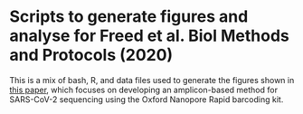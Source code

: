 # Scripts to generate figures and analyse for Freed et al. Biol Methods and Protocols (2020)

This is a mix of bash, R, and data files used to generate the figures shown in [this paper](https://academic.oup.com/biomethods/article/5/1/bpaa014/5873518?), which focuses on developing an amplicon-based method for SARS-CoV-2 sequencing using the Oxford Nanopore Rapid barcoding kit.
